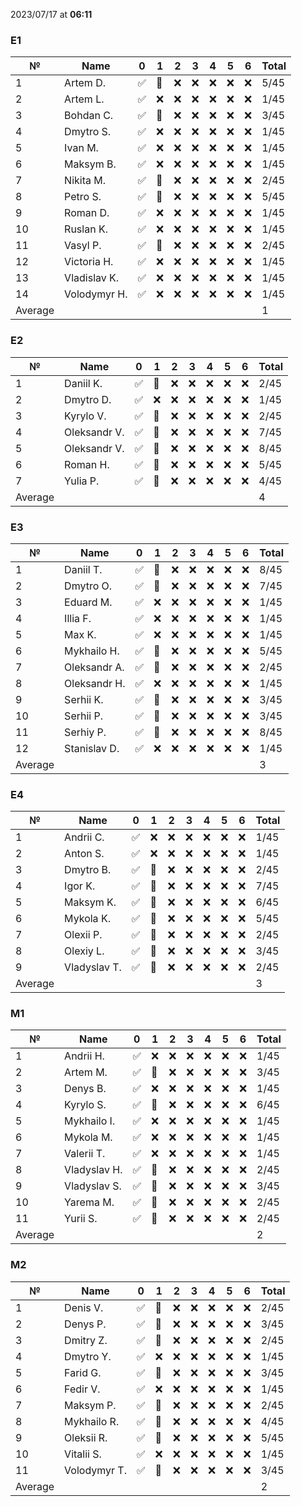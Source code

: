 2023/07/17 at **06:11**
### E1
|№|Name|0|1|2|3|4|5|6|Total|
|-----|-----|-----|-----|-----|-----|-----|-----|-----|-----|
|1|Artem D.|✅|🔄|❌|❌|❌|❌|❌|5/45|
|2|Artem L.|✅|❌|❌|❌|❌|❌|❌|1/45|
|3|Bohdan C.|✅|🔄|❌|❌|❌|❌|❌|3/45|
|4|Dmytro S.|✅|❌|❌|❌|❌|❌|❌|1/45|
|5|Ivan M.|✅|❌|❌|❌|❌|❌|❌|1/45|
|6|Maksym B.|✅|❌|❌|❌|❌|❌|❌|1/45|
|7|Nikita M.|✅|🔄|❌|❌|❌|❌|❌|2/45|
|8|Petro S.|✅|🔄|❌|❌|❌|❌|❌|5/45|
|9|Roman D.|✅|❌|❌|❌|❌|❌|❌|1/45|
|10|Ruslan K.|✅|❌|❌|❌|❌|❌|❌|1/45|
|11|Vasyl P.|✅|🔄|❌|❌|❌|❌|❌|2/45|
|12|Victoria H.|✅|❌|❌|❌|❌|❌|❌|1/45|
|13|Vladislav K.|✅|❌|❌|❌|❌|❌|❌|1/45|
|14|Volodymyr H.|✅|❌|❌|❌|❌|❌|❌|1/45|
|Average|||||||||1||

### E2
|№|Name|0|1|2|3|4|5|6|Total|
|-----|-----|-----|-----|-----|-----|-----|-----|-----|-----|
|1|Daniil K.|✅|🔄|❌|❌|❌|❌|❌|2/45|
|2|Dmytro D.|✅|❌|❌|❌|❌|❌|❌|1/45|
|3|Kyrylo V.|✅|🔄|❌|❌|❌|❌|❌|2/45|
|4|Oleksandr V.|✅|🔄|❌|❌|❌|❌|❌|7/45|
|5|Oleksandr V.|✅|🔄|❌|❌|❌|❌|❌|8/45|
|6|Roman H.|✅|🔄|❌|❌|❌|❌|❌|5/45|
|7|Yulia P.|✅|🔄|❌|❌|❌|❌|❌|4/45|
|Average|||||||||4||

### E3
|№|Name|0|1|2|3|4|5|6|Total|
|-----|-----|-----|-----|-----|-----|-----|-----|-----|-----|
|1|Daniil T.|✅|🔄|❌|❌|❌|❌|❌|8/45|
|2|Dmytro O.|✅|🔄|❌|❌|❌|❌|❌|7/45|
|3|Eduard M.|✅|❌|❌|❌|❌|❌|❌|1/45|
|4|Illia F.|✅|❌|❌|❌|❌|❌|❌|1/45|
|5|Max K.|✅|❌|❌|❌|❌|❌|❌|1/45|
|6|Mykhailo H.|✅|🔄|❌|❌|❌|❌|❌|5/45|
|7|Oleksandr A.|✅|🔄|❌|❌|❌|❌|❌|2/45|
|8|Oleksandr H.|✅|❌|❌|❌|❌|❌|❌|1/45|
|9|Serhii K.|✅|🔄|❌|❌|❌|❌|❌|3/45|
|10|Serhii P.|✅|🔄|❌|❌|❌|❌|❌|3/45|
|11|Serhiy P.|✅|🔄|❌|❌|❌|❌|❌|8/45|
|12|Stanislav D.|✅|❌|❌|❌|❌|❌|❌|1/45|
|Average|||||||||3||

### E4
|№|Name|0|1|2|3|4|5|6|Total|
|-----|-----|-----|-----|-----|-----|-----|-----|-----|-----|
|1|Andrii C.|✅|❌|❌|❌|❌|❌|❌|1/45|
|2|Anton S.|✅|❌|❌|❌|❌|❌|❌|1/45|
|3|Dmytro B.|✅|🔄|❌|❌|❌|❌|❌|2/45|
|4|Igor K.|✅|🔄|❌|❌|❌|❌|❌|7/45|
|5|Maksym K.|✅|🔄|❌|❌|❌|❌|❌|6/45|
|6|Mykola K.|✅|🔄|❌|❌|❌|❌|❌|5/45|
|7|Olexii P.|✅|🔄|❌|❌|❌|❌|❌|2/45|
|8|Olexiy L.|✅|🔄|❌|❌|❌|❌|❌|3/45|
|9|Vladyslav T.|✅|🔄|❌|❌|❌|❌|❌|2/45|
|Average|||||||||3||

### M1
|№|Name|0|1|2|3|4|5|6|Total|
|-----|-----|-----|-----|-----|-----|-----|-----|-----|-----|
|1|Andrii H.|✅|❌|❌|❌|❌|❌|❌|1/45|
|2|Artem M.|✅|🔄|❌|❌|❌|❌|❌|3/45|
|3|Denys B.|✅|❌|❌|❌|❌|❌|❌|1/45|
|4|Kyrylo S.|✅|🔄|❌|❌|❌|❌|❌|6/45|
|5|Mykhailo I.|✅|❌|❌|❌|❌|❌|❌|1/45|
|6|Mykola M.|✅|❌|❌|❌|❌|❌|❌|1/45|
|7|Valerii T.|✅|❌|❌|❌|❌|❌|❌|1/45|
|8|Vladyslav H.|✅|🔄|❌|❌|❌|❌|❌|2/45|
|9|Vladyslav S.|✅|🔄|❌|❌|❌|❌|❌|3/45|
|10|Yarema M.|✅|🔄|❌|❌|❌|❌|❌|2/45|
|11|Yurii S.|✅|🔄|❌|❌|❌|❌|❌|2/45|
|Average|||||||||2||

### M2
|№|Name|0|1|2|3|4|5|6|Total|
|-----|-----|-----|-----|-----|-----|-----|-----|-----|-----|
|1|Denis V.|✅|🔄|❌|❌|❌|❌|❌|2/45|
|2|Denys P.|✅|🔄|❌|❌|❌|❌|❌|3/45|
|3|Dmitry Z.|✅|🔄|❌|❌|❌|❌|❌|2/45|
|4|Dmytro Y.|✅|❌|❌|❌|❌|❌|❌|1/45|
|5|Farid G.|✅|🔄|❌|❌|❌|❌|❌|3/45|
|6|Fedir V.|✅|❌|❌|❌|❌|❌|❌|1/45|
|7|Maksym P.|✅|🔄|❌|❌|❌|❌|❌|2/45|
|8|Mykhailo R.|✅|🔄|❌|❌|❌|❌|❌|4/45|
|9|Oleksii R.|✅|🔄|❌|❌|❌|❌|❌|5/45|
|10|Vitalii S.|✅|❌|❌|❌|❌|❌|❌|1/45|
|11|Volodymyr T.|✅|🔄|❌|❌|❌|❌|❌|3/45|
|Average|||||||||2||
